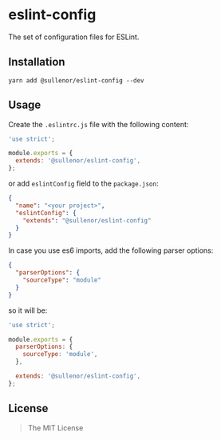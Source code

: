 eslint-config
=============

The set of configuration files for ESLint.


## Installation

```
yarn add @sullenor/eslint-config --dev
```


## Usage

Create the `.eslintrc.js` file with the following content:

```js
'use strict';

module.exports = {
  extends: '@sullenor/eslint-config',
};
```

or add `eslintConfig` field to the `package.json`:

```json
{
  "name": "<your project>",
  "eslintConfig": {
    "extends": "@sullenor/eslint-config"
  }
}
```

In case you use es6 imports, add the following parser options:

```json
{
  "parserOptions": {
    "sourceType": "module"
  }
}
```

so it will be:

```js
'use strict';

module.exports = {
  parserOptions: {
    sourceType: 'module',
  },

  extends: '@sullenor/eslint-config',
};
```


## License

> The MIT License

